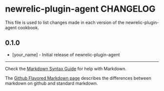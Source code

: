 newrelic-plugin-agent CHANGELOG
===============================

This file is used to list changes made in each version of the newrelic-plugin-agent cookbook.

0.1.0
-----
- [your_name] - Initial release of newrelic-plugin-agent

- - -
Check the [Markdown Syntax Guide](http://daringfireball.net/projects/markdown/syntax) for help with Markdown.

The [Github Flavored Markdown page](http://github.github.com/github-flavored-markdown/) describes the differences between markdown on github and standard markdown.
